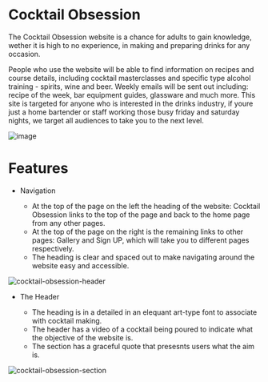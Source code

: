 # Cocktail Obsession

The Cocktail Obsession website is a chance for adults to gain knowledge, wether it is high to no experience, in making and preparing drinks for any occasion.

People who use the website will be able to find information on recipes and course details, including cocktail masterclasses and specific type alcohol training - spirits, wine and beer. Weekly emails will be sent out including: recipe of the week, bar equipment guides, glassware and much more. This site is targeted for anyone who is interested in the drinks industry, if youre just a home bartender or staff working those busy friday and saturday nights, we target all audiences to take you to the next level.

![image](https://github.com/tobycoleman3/cocktail-obsession/assets/160591772/d6f993fc-53f4-4a54-b3a5-a3ed7e35e46d)

# Features

- Navigation

  - At the top of the page on the left the heading of the website: Cocktail Obsession links to the top of the page and back to the home page from any other pages.
  - At the top of the page on the right is the remaining links to other pages: Gallery and Sign UP, which will take you to different pages respectively.
  - The heading is clear and spaced out to make navigating around the website easy and accessible.

![cocktail-obsession-header](https://github.com/tobycoleman3/cocktail-obsession/assets/160591772/dfc1ccbb-da7a-48c8-ae1a-2ae5734c056e)

- The Header

  - The heading is in a detailed in an elequant art-type font to associate with cocktail making.
  - The header has a video of a cocktail being poured to indicate what the objective of the website is.
  - The section has a graceful quote that presesnts users what the aim is.
 
![cocktail-obsession-section](https://github.com/tobycoleman3/cocktail-obsession/assets/160591772/7dd87da5-2eac-444e-be84-3026c61e3047)
